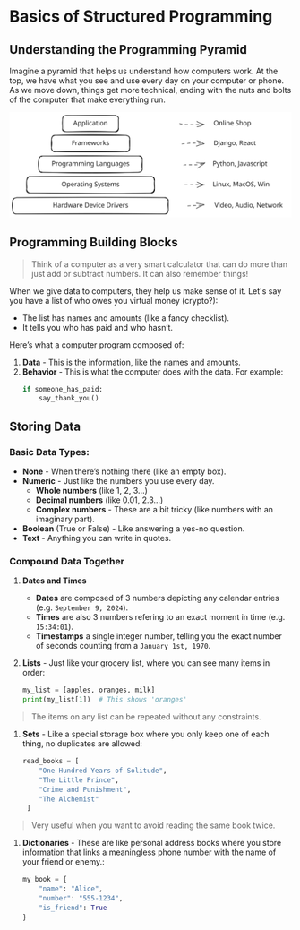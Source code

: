 
# Basics of Structured Programming

## Understanding the Programming Pyramid

Imagine a pyramid that helps us understand how computers work. At the top, we
have what you see and use every day on your computer or phone. As we move down,
things get more technical, ending with the nuts and bolts of the computer that
make everything run.

![Computer programming pyramid](./programming-pyramid.svg)


## Programming Building Blocks

> Think of a computer as a very smart calculator that can do more than just add
> or subtract numbers.
> It can also remember things!

When we give data to computers, they help us make sense of it. Let's say you
have a list of who owes you virtual money (crypto?):
- The list has names and amounts (like a fancy checklist).
- It tells you who has paid and who hasn’t.

Here’s what a computer program composed of:
1. **Data** - This is the information, like the names and amounts.
2. **Behavior** - This is what the computer does with the data. For example:
    ```python
    if someone_has_paid:
        say_thank_you()
    ```

## Storing Data

### Basic Data Types:
- **None** - When there’s nothing there (like an empty box).
- **Numeric** - Just like the numbers you use every day.
  - **Whole numbers** (like 1, 2, 3...)
  - **Decimal numbers** (like 0.01, 2.3...)
  - **Complex numbers** - These are a bit tricky (like numbers with an imaginary part).
- **Boolean** (True or False) - Like answering a yes-no question.
- **Text** - Anything you can write in quotes.

### Compound Data Together

1. **Dates and Times**
   - **Dates** are composed of 3 numbers depicting any calendar entries
     (e.g. `September 9, 2024`).
   - **Times** are also 3 numbers refering to an exact moment in time
     (e.g. `15:34:01`).
   - **Timestamps** a single integer number, telling you the exact number of
     seconds counting from a `January 1st, 1970`.

1. **Lists** - Just like your grocery list, where you can see many items in
   order:
   ```python
   my_list = [apples, oranges, milk]
   print(my_list[1])  # This shows 'oranges'
   ```

> The items on any list can be repeated without any constraints.

1. **Sets** - Like a special storage box where you only keep one of each thing,
   no duplicates are allowed:
   ```python
   read_books = [
       "One Hundred Years of Solitude",
       "The Little Prince",
       "Crime and Punishment",
       "The Alchemist"
    ]
   ```
> Very useful when you want to avoid reading the same book twice.

1. **Dictionaries** - These are like personal address books where you store
   information that links a meaningless phone number with the name of your
   friend or enemy.:

   ```python
   my_book = {
       "name": "Alice",
       "number": "555-1234",
       "is_friend": True
   }
   ```

